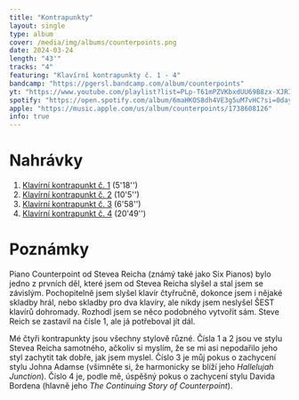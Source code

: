 ```yaml
---
title: "Kontrapunkty"
layout: single
type: album
cover: /media/img/albums/counterpoints.png
date: 2024-03-24
length: "43'"
tracks: "4"
featuring: "Klavírní kontrapunkty č. 1 - 4"
bandcamp: "https://pgersl.bandcamp.com/album/counterpoints"
yt: "https://www.youtube.com/playlist?list=PLp-T61mPZVKbxdUU69B8zx-XJRIYQDOZf"
spotify: "https://open.spotify.com/album/6maHKOS8dh4VE3g5uM7vHC?si=0dayFS_BTXCqw8hmV9KVrg"
apple: "https://music.apple.com/us/album/counterpoints/1738608126"
info: true
---
```

# Nahrávky
1. [Klavírní kontrapunkt č. 1](/cs/works/chamber/piano-counterpoint-no.-1) (5'18'')
1. [Klavírní kontrapunkt č. 2](/cs/works/chamber/piano-counterpoint-no.-2) (10'5'')
1. [Klavírní kontrapunkt č. 3](/cs/works/chamber/piano-counterpoint-no.-3) (6'58'')
1. [Klavírní kontrapunkt č. 4](/cs/works/chamber/piano-counterpoint-no.-4) (20'49'')

# Poznámky
Piano Counterpoint od Stevea Reicha (známý také jako Six Pianos) bylo jedno z prvních děl, které jsem od Stevea Reicha slyšel a stal jsem se závislým. Pochopitelně jsem slyšel klavír čtyřručně, dokonce jsem i nějaké skladby hrál, nebo skladby pro dva klavíry, ale nikdy jsem neslyšel ŠEST klavírů dohromady. Rozhodl jsem se něco podobného vytvořit sám. Steve Reich se zastavil na čísle 1, ale já potřeboval jít dál.

Mé čtyři kontrapunkty jsou všechny stylově různé. Čísla 1 a 2 jsou ve stylu Stevea Reicha samotného, ačkoliv si myslím, že se mi asi nepodařilo jeho styl zachytit tak dobře, jak jsem myslel. Číslo 3 je můj pokus o zachycení stylu Johna Adamse (všimněte si, že harmonicky se blíží jeho *Hallelujah Junction*). Číslo 4 je, podle mě, úspěšný pokus o zachycení stylu Davida Bordena (hlavně jeho *The Continuing Story of Counterpoint*).